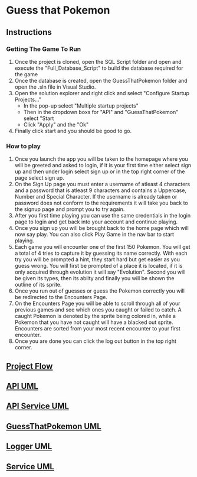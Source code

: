 # Guess that Pokemon

## Instructions

### Getting The Game To Run
1. Once the project is cloned, open the SQL Script folder and open and execute the "Full_Database_Script" to build the database required for the game
2. Once the database is created, open the GuessThatPokemon folder and open the .sln file in Visual Studio.
3. Open the solution explorer and right click and select "Configure Startup Projects..."
    - In the pop-up select "Multiple startup projects"
    - Then in the dropdown boxs for "API" and "GuessThatPokemon" select "Start
    - Click "Apply" and the "Ok"
4. Finally click start and you should be good to go.

### How to play

1. Once you launch the app you will be taken to the homepage where you will be greeted and asked to login, if it is your first time either select sign up and then under login select sign up or in the top right corner of the page select sign up.
2. On the Sign Up page you must enter a username of atleast 4 characters and a password that is atleast 9 characters and contains a Uppercase, Number and Special Character. If the username is already taken or password does not conform to the requirements it will take you back to the signup page and prompt you to try again.
3. After you first time playing you can use the same credentials in the login page to login and get back into your account and continue playing.
4. Once you sign up you will be brought back to the home page which will now say play. You can also click Play Game in the nav bar to start playing.
5. Each game you will encounter one of the first 150 Pokemon. You will get a total of 4 tries to capture it by guessing its name correctly. With each try you will be prompted a hint, they start hard but get easier as you guess wrong. You will first be prompted of a place it is located, if it is only acquired through evolution it will say "Evolution". Second you will be given its types, then its abilty and finally you will be shown the outline of its sprite.
6. Once you run out of guesses or guess the Pokemon correctly you will be redirected to the Encounters Page.
7. On the Encounters Page you will be able to scroll through all of your previous games and see which ones you caught or failed to catch. A caught Pokemon is denoted by the sprite being colored in, while a Pokemon that you have not caught will have a blacked out sprite. Encounters are sorted from your most recent encounter to your first encounter.
8. Once you are done you can click the log out button in the top right corner.

## [Project Flow](https://github.com/BoscoDA/prog455/blob/master/Final/Documentation/GuessThatPokemon_Flow.svg) 
## [API UML](https://github.com/BoscoDA/prog455/blob/master/Final/Documentation/APIDiagram.png)
## [API Service UML](https://github.com/BoscoDA/prog455/blob/master/Final/Documentation/APIServiceDiagram.png)
## [GuessThatPokemon UML](https://github.com/BoscoDA/prog455/blob/master/Final/Documentation/GuessThatPokemonDiagram.png)
## [Logger UML](https://github.com/BoscoDA/prog455/blob/master/Final/Documentation/LoggerDiagram.png)
## [Service UML](https://github.com/BoscoDA/prog455/blob/master/Final/Documentation/ServiceDiagram.png)
